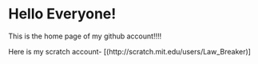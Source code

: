 <!DOCTYPE html>
<html>
<body>
<h1>Hello Everyone!</h1>
<p>This is the home page of my github account!!!!</p>
<p>Here is my scratch account- [(http://scratch.mit.edu/users/Law_Breaker)] </p>
</body>
</html>
